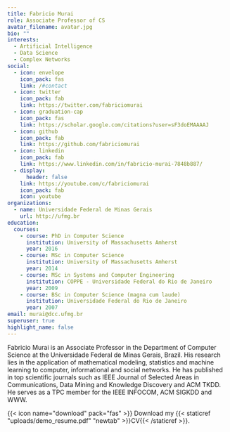 ```yaml
---
title: Fabricio Murai
role: Associate Professor of CS
avatar_filename: avatar.jpg
bio: ""
interests:
  - Artificial Intelligence
  - Data Science
  - Complex Networks
social:
  - icon: envelope
    icon_pack: fas
    link: /#contact
  - icon: twitter
    icon_pack: fab
    link: https://twitter.com/fabriciomurai
  - icon: graduation-cap
    icon_pack: fas
    link: https://scholar.google.com/citations?user=sF3doEMAAAAJ
  - icon: github
    icon_pack: fab
    link: https://github.com/fabriciomurai
  - icon: linkedin
    icon_pack: fab
    link: https://www.linkedin.com/in/fabricio-murai-7848b887/
  - display:
      header: false
    link: https://youtube.com/c/fabriciomurai
    icon_pack: fab
    icon: youtube
organizations:
  - name: Universidade Federal de Minas Gerais
    url: http://ufmg.br
education:
  courses:
    - course: PhD in Computer Science
      institution: University of Massachusetts Amherst
      year: 2016
    - course: MSc in Computer Science
      institution: University of Massachusetts Amherst
      year: 2014
    - course: MSc in Systems and Computer Engineering
      institution: COPPE - Universidade Federal do Rio de Janeiro
      year: 2009
    - course: BSc in Computer Science (magna cum laude)
      institution: Universidade Federal do Rio de Janeiro
      year: 2007
email: murai@dcc.ufmg.br
superuser: true
highlight_name: false
---
```

Fabricio Murai is an Associate Professor in the Department of Computer Science at the Universidade Federal de Minas Gerais, Brazil. His research lies in the application of mathematical modeling, statistics and machine learning to computer, informational and social networks. He has published in top scientific journals such as IEEE Journal of Selected Areas in Communications, Data Mining and Knowledge Discovery and ACM TKDD. He serves as a TPC member for the IEEE INFOCOM, ACM SIGKDD and WWW.

{{< icon name="download" pack="fas" >}} Download my {{< staticref "uploads/demo_resume.pdf" "newtab" >}}CV{{< /staticref >}}.